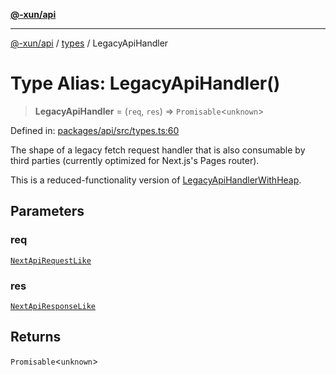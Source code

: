 [**@-xun/api**](../../README.md)

***

[@-xun/api](../../README.md) / [types](../README.md) / LegacyApiHandler

# Type Alias: LegacyApiHandler()

> **LegacyApiHandler** = (`req`, `res`) => `Promisable`\<`unknown`\>

Defined in: [packages/api/src/types.ts:60](https://github.com/Xunnamius/api-utils/blob/2e0fabcd55b7c3db9985d1dbdad536d0a6ac1016/packages/api/src/types.ts#L60)

The shape of a legacy fetch request handler that is also consumable by third
parties (currently optimized for Next.js's Pages router).

This is a reduced-functionality version of [LegacyApiHandlerWithHeap](LegacyApiHandlerWithHeap.md).

## Parameters

### req

[`NextApiRequestLike`](../../index/interfaces/NextApiRequestLike.md)

### res

[`NextApiResponseLike`](../../index/type-aliases/NextApiResponseLike.md)

## Returns

`Promisable`\<`unknown`\>
